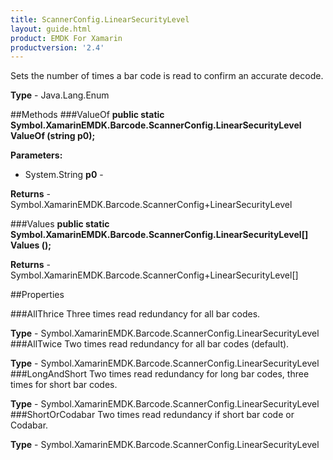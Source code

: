 ```yaml
---
title: ScannerConfig.LinearSecurityLevel
layout: guide.html 
product: EMDK For Xamarin 
productversion: '2.4' 
---
```

Sets the number of times a bar code is read to confirm an accurate decode.

**Type** - Java.Lang.Enum

##Methods
###ValueOf
**public static Symbol.XamarinEMDK.Barcode.ScannerConfig.LinearSecurityLevel ValueOf (string p0);**


        

**Parameters:** 

* System.String **p0** - 
        

**Returns** - Symbol.XamarinEMDK.Barcode.ScannerConfig+LinearSecurityLevel

###Values
**public static Symbol.XamarinEMDK.Barcode.ScannerConfig.LinearSecurityLevel[] Values ();**


        


**Returns** - Symbol.XamarinEMDK.Barcode.ScannerConfig+LinearSecurityLevel[]

##Properties

###AllThrice
Three times read redundancy for all bar codes.

**Type** - Symbol.XamarinEMDK.Barcode.ScannerConfig.LinearSecurityLevel
###AllTwice
Two times read redundancy for all bar codes (default).

**Type** - Symbol.XamarinEMDK.Barcode.ScannerConfig.LinearSecurityLevel
###LongAndShort
Two times read redundancy for long bar codes, three times for short bar codes.

**Type** - Symbol.XamarinEMDK.Barcode.ScannerConfig.LinearSecurityLevel
###ShortOrCodabar
Two times read redundancy if short bar code or Codabar.

**Type** - Symbol.XamarinEMDK.Barcode.ScannerConfig.LinearSecurityLevel


